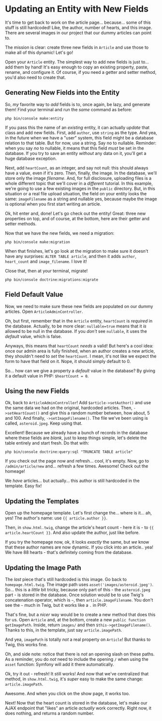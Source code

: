 # Updating an Entity with New Fields

It's time to get back to work on the article page... because... some of this stuff
is still hardcoded! Like, the author, number of hearts, and this image. There are
several images in our project that our dummy articles can point to.

The mission is clear: create three new fields in `Article` and use those to make
all of this dynamic! Let's go!

Open your `Article` entity. The simplest way to add new fields is just to... add
them by hand! It's easy enough to copy an existing property, paste, rename, and
configure it. Of course, if you need a getter and setter method, you'd also need
to create that.

## Generating New Fields into the Entity

So, *my* favorite way to *add* fields is to, once again, be lazy, and generate
them! Find your terminal and run the *same* command as before:

```terminal
php bin/console make:entity
```

If you pass this the name of an *existing* entity, it can actually *update* that
class and add new fields. First, add `author`, use `string` as the type. And yea,
in the future when we have a "user" system, this field might be a database relation
to that table. But for now, use a string. Say no to nullable. Reminder: when you
say *no* to nullable, it means that this field *must* be set in the database. If
you try to save an entity *without* any data on it, you'll get a huge database
exception.

Next, add `heartCount`, as an integer, and say not null: this should always have
a value, even if it's zero. Then, finally, the image. In the database, we'll store
only the image *filename*. And, for full disclosure, uploading files is a whole
different topic that we'll cover in a *different* tutorial. In this example, we're
going to use a few existing images in the `public` directory. But, in this situation
or a real file upload situation, the field on your entity looks the same:
`imageFilename` as a string and nullable yes, because maybe the image is optional
when you first start writing an article.

Ok, hit enter and, done! Let's go check out the entity! Great: three new properties
on top, and of course, at the bottom, here are their getter and setter methods.

Now that we have the new fields, we need a migration:

```terminal
php bin/console make:migration
```

When that finishes, let's go look at the migration to make sure it doesn't have
any surprises: `ALTER TABLE article`, and then it adds `author`, `heart_count`
and `image_filename`. I love it!

Close that, then at your terminal, migrate!

```terminal-silent
php bin/console doctrine:migrations:migrate
```

## Field Default Value

Now, we need to make sure these new fields are populated on our dummy articles.
Open `ArticleAdminController`.

Oh, but first, remember that in the `Article` entity, `heartCount` is *required*
in the database. Actually, to be more clear: `nullable=true` means that it *is*
allowed to be null in the database. If you *don't* see `nullable`, it uses the
*default* value, which is false.

Anyways, this means that `heartCount` *needs* a valid! But here's a cool idea:
once our admin area is fully finished, when an author creates a new article, they
shouldn't need to *set* the `heartCount`. I mean, it's not like we expect the
form to have that field on it. Nope, it should simply default to 0.

So... how can we give a property a *default* value in the database? By giving it
a default value in PHP: `$heartCount = 0`.

## Using the new Fields

Ok, back to `ArticleAdminController`! Add `$article->setAuthor()` and use the same
data we had on the original, hardcoded articles. Then, `->setHeartCount()` and
give this a random number between, how about, 5 and 100. And finally,
`->setImageFilename()`. The file we've been using is called, `asteroid.jpeg`.
Keep using that.

Excellent! Because we already have a bunch of records in the database where these
fields are *blank*, just to keep things simple, let's delete the table entirely
and start fresh. Do that with:

```terminal
php bin/console doctrine:query:sql "TRUNCATE TABLE article"
```

If you check out the page now and refresh... cool, it's empty. Now, go to
`/admin/article/new` and... refresh a few times. Awesome! Check out the homeage!

We *have* articles... but actually... this author is still hardcoded in the template.
Easy fix!

## Updating the Templates

Open up the homepage template. Let's first change the... where is it... ah, yes!
The author's name: use `{{ article.author }}`.

Then, in `show.html.twig`, change the article's heart count - here it is - to
`{{ article.heartCount }}`. And also update the author, just like before.

If you try the homepage now, ok, it looks *exactly* the same, but *we* know that
these author names are now dynamic. If you click into an article.. yea! We have
88 hearts - that's definitely coming from the database.

## Updating the Image Path

The *last* piece that's still hardcoded is this image. Go back to `homepage.html.twig`.
The image path uses `asset('images/asteroid.jpeg')`. So... this is a *little* bit
tricky, because only part of this - the  `asteroid.jpeg` part - is stored in the
database. Once solution would be to use Twig's concatenation operator, which is
`~`, then `article.imageFilename`. You don't see the `~` much in Twig, but it works
like a `.` in PHP.

That's fine, but a *nicer* way would be to create a new method that does this for
us. Open `Article` and, at the bottom, create a new `public function getImagePath`.
Inside, return `images/` and then `$this->getImageFilename()`. Thanks to this, in
the template, just say `article.imagePath`.

And yea, `imagePath` is totally *not* a real property on `Article`! But thanks to
Twig, this works fine.

Oh, and side note: notice that there is *not* an opening slash on these paths.
As a reminder, you do *not* need to include the opening `/` when using the `asset`
function: Symfony will add it there automatically.

Ok, try it out - refresh! It still works! And now that we've centralized that method,
in `show.html.twig`, it's *super* easy to make the same change: `article.imagePath`.

Awesome. And when you click on the show page, it works too.

Next! Now that the heart count is stored in the database, let's make our AJAX
endpoint that "likes" an article *actually* work correctly. Right now, it does
nothing, and returns a random number.
